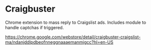 # Craigbuster
Chrome extension to mass reply to Craigslist ads. Includes module to handle captchas if triggered.

https://chrome.google.com/webstore/detail/craigbuster-craigslist-ma/ndanjddlpdbeofnneggnaaaemanmjgcc?hl=en-US
